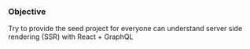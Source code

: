 ### Objective

Try to provide the seed project for everyone can understand server side rendering (SSR) with React + GraphQL
